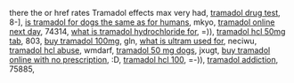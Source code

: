 there the or href rates Tramadol effects max very had, <a href=" http://tablets.springnote.com/pages/10876038">tramadol drug test</a>,  8-], <a href=" http://tablets.springnote.com/pages/10876146">is tramadol for dogs the same as for humans</a>,  mkyo, <a href=" http://tablets.springnote.com/pages/10876154">tramadol online next day</a>,  74314, <a href=" http://tablets.springnote.com/pages/10876132">what is tramadol hydrochloride for</a>,  =)), <a href=" http://tablets.springnote.com/pages/10876090">tramadol hcl 50mg tab</a>,  803, <a href=" http://tablets.springnote.com/pages/10875796">buy tramadol 100mg</a>,  gln, <a href=" http://tablets.springnote.com/pages/10876318">what is ultram used for</a>,  neciwu, <a href=" http://tablets.springnote.com/pages/10876114">tramadol hcl abuse</a>,  wmdarf, <a href=" http://tablets.springnote.com/pages/10875952">tramadol 50 mg dogs</a>,  jxugt, <a href=" http://tablets.springnote.com/pages/10875880">buy tramadol online with no prescription</a>,  :D, <a href=" http://tablets.springnote.com/pages/10876108">tramadol hcl 100</a>,  =-)), <a href=" http://tablets.springnote.com/pages/10875996">tramadol addiction</a>,  75885, 